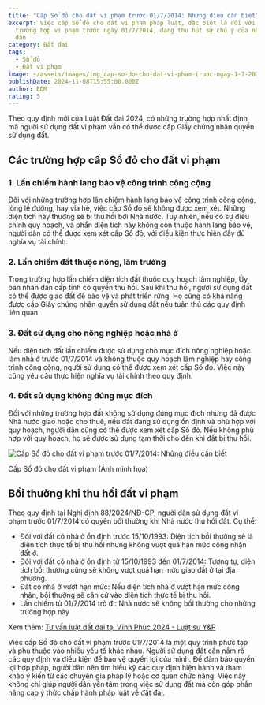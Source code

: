 ```yaml
---
title: "Cấp Sổ đỏ cho đất vi phạm trước 01/7/2014: Những điều cần biết"
excerpt: Việc cấp Sổ đỏ cho đất vi phạm pháp luật, đặc biệt là đối với những
  trường hợp vi phạm trước ngày 01/7/2014, đang thu hút sự chú ý của nhiều người
  dân
category: Đất đai
tags:
  - Sổ đỏ
  - Đất vi phạm
image: ~/assets/images/img_cap-so-do-cho-dat-vi-pham-truoc-ngay-1-7-2014-nhung-dieu-can-biet.jpg
publishDate: 2024-11-08T15:55:00.000Z
author: BDM
rating: 5
---
```

Theo quy định mới của Luật Đất đai 2024, có những trường hợp nhất định mà người sử dụng đất vi phạm vẫn có thể được cấp Giấy chứng nhận quyền sử dụng đất.

## Các trường hợp cấp Sổ đỏ cho đất vi phạm

### 1. Lấn chiếm hành lang bảo vệ công trình công cộng

Đối với những trường hợp lấn chiếm hành lang bảo vệ công trình công cộng, lòng lề đường, hay vỉa hè, việc cấp Sổ đỏ sẽ không được xem xét. Những diện tích này thường sẽ bị thu hồi bởi Nhà nước. Tuy nhiên, nếu có sự điều chỉnh quy hoạch, và phần diện tích này không còn thuộc hành lang bảo vệ, người dân có thể được xem xét cấp Sổ đỏ, với điều kiện thực hiện đầy đủ nghĩa vụ tài chính.

### 2. Lấn chiếm đất thuộc nông, lâm trường

Trong trường hợp lấn chiếm diện tích đất thuộc quy hoạch lâm nghiệp, Ủy ban nhân dân cấp tỉnh có quyền thu hồi. Sau khi thu hồi, người sử dụng đất có thể được giao đất để bảo vệ và phát triển rừng. Họ cũng có khả năng được cấp Giấy chứng nhận quyền sử dụng đất nếu tuân thủ các quy định liên quan.

### 3. Đất sử dụng cho nông nghiệp hoặc nhà ở

Nếu diện tích đất lấn chiếm được sử dụng cho mục đích nông nghiệp hoặc làm nhà ở trước 01/7/2014 và không thuộc quy hoạch lâm nghiệp hay công trình công cộng, người sử dụng có thể được xem xét cấp Sổ đỏ. Việc này cũng yêu cầu thực hiện nghĩa vụ tài chính theo quy định.

### 4. Đất sử dụng không đúng mục đích

Đối với những trường hợp đất không sử dụng đúng mục đích nhưng đã được Nhà nước giao hoặc cho thuê, nếu đất đang sử dụng ổn định và phù hợp với quy hoạch, người dân cũng có thể được xem xét cấp Sổ đỏ. Nếu không phù hợp với quy hoạch, họ sẽ được sử dụng tạm thời cho đến khi đất bị thu hồi.

![Cấp Sổ đỏ cho đất vi phạm trước 01/7/2014: Những điều cần biết](~/assets/images/img_cap-so-do-cho-dat-vi-pham-truoc-ngay-1-7-2014-nhung-dieu-can-biet.jpg "Cấp Sổ đỏ cho đất vi phạm trước 01/7/2014: Những điều cần biết")

Cấp Sổ đỏ cho đất vi phạm (Ảnh minh họa)

## Bồi thường khi thu hồi đất vi phạm

Theo quy định tại Nghị định 88/2024/NĐ-CP, người dân sử dụng đất vi phạm trước 01/7/2014 có quyền bồi thường khi Nhà nước thu hồi đất. Cụ thể:

* Đối với đất có nhà ở ổn định trước 15/10/1993: Diện tích bồi thường sẽ là diện tích thực tế bị thu hồi nhưng không vượt quá hạn mức công nhận đất ở.
* Đối với đất có nhà ở ổn định từ 15/10/1993 đến 01/7/2014: Tương tự, diện tích bồi thường cũng sẽ không vượt quá hạn mức giao đất ở tại địa phương.
* Đất có nhà ở vượt hạn mức: Nếu diện tích nhà ở vượt hạn mức công nhận, bồi thường sẽ căn cứ vào diện tích thực tế bị thu hồi.
* Lấn chiếm từ 01/7/2014 trở đi: Nhà nước sẽ không bồi thường cho những trường hợp này

Xem thêm: [Tư vấn luật đất đai tại Vĩnh Phúc 2024 - Luật sư Y&P](https://vinhphuclawyers.vn/dich-vu-phap-ly/dich-vu-dat-dai/tu-van-luat-dat-dai-tai-vinh-phuc-2024-luat-su-yp-36056.htm)

Việc cấp Sổ đỏ cho đất vi phạm trước 01/7/2014 là một quy trình phức tạp và phụ thuộc vào nhiều yếu tố khác nhau. Người sử dụng đất cần nắm rõ các quy định và điều kiện để bảo vệ quyền lợi của mình. Để đảm bảo quyền lợi hợp pháp, người dân nên tìm hiểu kỹ các quy định hiện hành và tham khảo ý kiến từ các chuyên gia pháp lý hoặc cơ quan chức năng. Việc này không chỉ giúp người dân yên tâm trong việc sử dụng đất mà còn góp phần nâng cao ý thức chấp hành pháp luật về đất đai.
